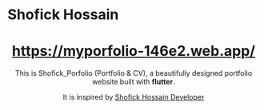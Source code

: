 # Shofick Hossain

<h1 align="center">
  <a href="https://www.linkedin.com/in/shofick-hossain-092a641a4" target="_blank">https://myporfolio-146e2.web.app/</a>
</h1>

<p align="center">
    This is Shofick_Porfolio (Portfolio & CV), a beautifully designed portfolio website built with <strong>flutter</strong>.
</p>
<p align="center">
    It is inspired by <a href="https://www.linkedin.com/in/shofick-hossain-092a641a4" target="_blank">Shofick Hossain Developer</a>
</p>


<br/><br/>


